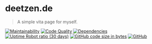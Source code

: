 # deetzen.de
> A simple vita page for myself.

[![Maintainability](https://img.shields.io/codeclimate/maintainability-percentage/deetzen/deetzen.de.svg)](https://codeclimate.com/github/deetzen/deetzen.de/maintainability)
[![Code Quality](https://img.shields.io/codacy/grade/f76b7d751b694019961a6fd74d45dc26.svg)](https://www.codacy.com/app/deetzen/deetzen.de?utm_source=github.com&amp;utm_medium=referral&amp;utm_content=deetzen/deetzen.de&amp;utm_campaign=Badge_Grade)
[![Dependencies](https://img.shields.io/david/deetzen/deetzen.de.svg)](https://david-dm.org/deetzen/deetzen.de)
[![Uptime Robot ratio (30 days)](https://img.shields.io/uptimerobot/ratio/m782955330-d04fb940f8666fe470fe5561.svg)](https://von.deetzen.de)
[![GitHub code size in bytes](https://img.shields.io/github/languages/code-size/deetzen/deetzen.de.svg)](https://github.com/deetzen/deetzen.de)
[![GitHub](https://img.shields.io/github/license/deetzen/deetzen.de.svg)](https://github.com/deetzen/deetzen.de/LICENSE.md)
